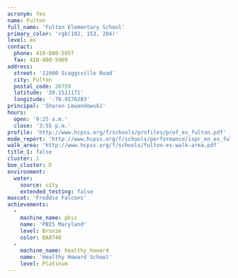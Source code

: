```yaml
---
acronym: fes
name: Fulton
full_name: 'Fulton Elementary School'
primary_color: 'rgb(102, 153, 204)'
level: es
contact:
  phone: 410-880-5957
  fax: 410-880-5969
address:
  street: '11600 Scaggsville Road'
  city: Fulton
  postal_code: 20759
  latitude: '39.1511171'
  longitude: '-76.9176283'
principal: 'Sharon Lewandowski'
hours:
  open: '9:25 a.m.'
  close: '3:55 p.m.'
profile: 'http://www.hcpss.org/f/schools/profiles/prof_es_fulton.pdf'
msde_report: 'http://www.hcpss.org/f/schools/performance/ispr_en_es_fulton.pdf'
walk_area: 'http://www.hcpss.org/f/schools/fulton-es-walk-area.pdf'
title_1: false
cluster: 1
boe_cluster: D
environment:
  water:
    source: city
    extended_testing: false
mascot: 'Freddie Falcons'
achievements:
  -
    machine_name: pbis
    name: 'PBIS Maryland'
    level: Bronze
    color: BA8748
  -
    machine_name: healthy_howard
    name: 'Healthy Howard School'
    level: Platinum
---
```

